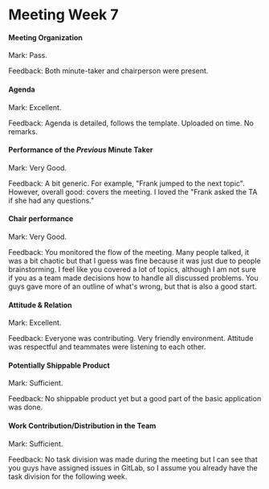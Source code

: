 # Meeting Week 7

#### Meeting Organization

Mark: Pass.

Feedback: Both minute-taker and chairperson were present.


#### Agenda 

Mark: Excellent.

Feedback: Agenda is detailed, follows the template. Uploaded on time. No remarks.


#### Performance of the *Previous* Minute Taker

Mark: Very Good.

Feedback: A bit generic. For example, "Frank jumped to the next topic". However, overall good: covers the meeting. I loved the "Frank asked the TA if she had any questions."


#### Chair performance

Mark: Very Good. 

Feedback: You monitored the flow of the meeting. Many people talked, it was a bit chaotic but that I guess was fine because it was just due to people brainstorming. I feel like you covered a lot of topics, although I am not sure if you as a team made decisions how to handle all discussed problems. You guys gave more of an outline of what's wrong, but that is also a good start.

#### Attitude & Relation

Mark: Excellent.

Feedback: Everyone was contributing. Very friendly environment. Attitude was respectful and teammates were listening to each other.

#### Potentially Shippable Product

Mark: Sufficient.

Feedback: No shippable product yet but a good part of the basic application was done.

#### Work Contribution/Distribution in the Team

Mark: Sufficient.

Feedback: No task division was made during the meeting but I can see that you guys have assigned issues in GitLab, so I assume you already have the task division for the following week.